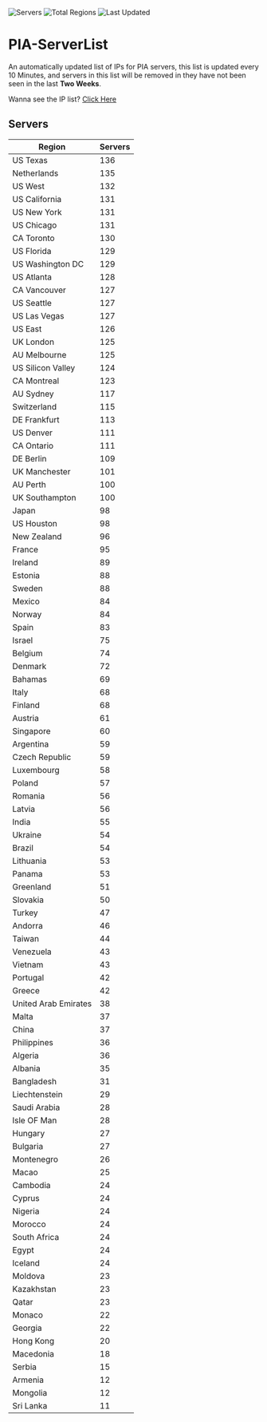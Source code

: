 ![Servers](https://img.shields.io/badge/Servers-6,574-darkgreen)
![Total Regions](https://img.shields.io/badge/Total_Regions-97-darkgreen)
![Last Updated](https://img.shields.io/badge/Last_Updated-December_13_2024_03:01_EST-darkgreen)

# PIA-ServerList
An automatically updated list of IPs for PIA servers, this list is updated every 10 Minutes, and servers in this list will be removed in they have not been seen in the last **Two Weeks**.

Wanna see the IP list? [Click Here](./servers.json)

## Servers
| Region               | Servers |
|----------------------|---------|
| US Texas | 136 |
| Netherlands | 135 |
| US West | 132 |
| US California | 131 |
| US New York | 131 |
| US Chicago | 131 |
| CA Toronto | 130 |
| US Florida | 129 |
| US Washington DC | 129 |
| US Atlanta | 128 |
| CA Vancouver | 127 |
| US Seattle | 127 |
| US Las Vegas | 127 |
| US East | 126 |
| UK London | 125 |
| AU Melbourne | 125 |
| US Silicon Valley | 124 |
| CA Montreal | 123 |
| AU Sydney | 117 |
| Switzerland | 115 |
| DE Frankfurt | 113 |
| US Denver | 111 |
| CA Ontario | 111 |
| DE Berlin | 109 |
| UK Manchester | 101 |
| AU Perth | 100 |
| UK Southampton | 100 |
| Japan | 98 |
| US Houston | 98 |
| New Zealand | 96 |
| France | 95 |
| Ireland | 89 |
| Estonia | 88 |
| Sweden | 88 |
| Mexico | 84 |
| Norway | 84 |
| Spain | 83 |
| Israel | 75 |
| Belgium | 74 |
| Denmark | 72 |
| Bahamas | 69 |
| Italy | 68 |
| Finland | 68 |
| Austria | 61 |
| Singapore | 60 |
| Argentina | 59 |
| Czech Republic | 59 |
| Luxembourg | 58 |
| Poland | 57 |
| Romania | 56 |
| Latvia | 56 |
| India | 55 |
| Ukraine | 54 |
| Brazil | 54 |
| Lithuania | 53 |
| Panama | 53 |
| Greenland | 51 |
| Slovakia | 50 |
| Turkey | 47 |
| Andorra | 46 |
| Taiwan | 44 |
| Venezuela | 43 |
| Vietnam | 43 |
| Portugal | 42 |
| Greece | 42 |
| United Arab Emirates | 38 |
| Malta | 37 |
| China | 37 |
| Philippines | 36 |
| Algeria | 36 |
| Albania | 35 |
| Bangladesh | 31 |
| Liechtenstein | 29 |
| Saudi Arabia | 28 |
| Isle OF Man | 28 |
| Hungary | 27 |
| Bulgaria | 27 |
| Montenegro | 26 |
| Macao | 25 |
| Cambodia | 24 |
| Cyprus | 24 |
| Nigeria | 24 |
| Morocco | 24 |
| South Africa | 24 |
| Egypt | 24 |
| Iceland | 24 |
| Moldova | 23 |
| Kazakhstan | 23 |
| Qatar | 23 |
| Monaco | 22 |
| Georgia | 22 |
| Hong Kong | 20 |
| Macedonia | 18 |
| Serbia | 15 |
| Armenia | 12 |
| Mongolia | 12 |
| Sri Lanka | 11 |